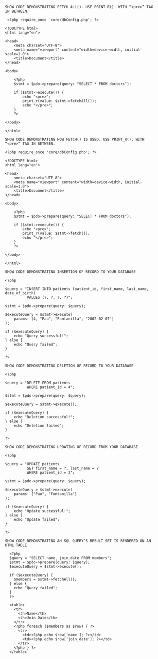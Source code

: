 ```SHOW CODE DEMONSTRATING FETCH_ALL(). USE PRINT_R(). WITH “<pre>” TAG IN BETWEEN.```


```
 <?php require_once 'core/dbConfig.php'; ?>

<!DOCTYPE html>
<html lang="en">

<head>
    <meta charset="UTF-8">
    <meta name="viewport" content="width=device-width, initial-scale=1.0">
    <title>Document</title>
</head>

<body>

    <?php
    $stmt = $pdo->prepare(query: "SELECT * FROM doctors");

    if ($stmt->execute()) {
        echo "<pre>";
        print_r(value: $stmt->fetchAll());
        echo "</pre>";
    }
    ?>

</body>

</html>
```

```SHOW CODE DEMONSTRATING HOW FETCH() IS USED. USE PRINT_R(). WITH “<pre>” TAG IN BETWEEN.```

```
<?php require_once 'core/dbConfig.php'; ?>

<!DOCTYPE html>
<html lang="en">

<head>
    <meta charset="UTF-8">
    <meta name="viewport" content="width=device-width, initial-scale=1.0">
    <title>Document</title>
</head>

<body>

    <?php
    $stmt = $pdo->prepare(query: "SELECT * FROM doctors");

    if ($stmt->execute()) {
        echo "<pre>";
        print_r(value: $stmt->fetch());
        echo "</pre>";
    }
    ?>

</body>

</html>
```

```SHOW CODE DEMONSTRATING INSERTION OF RECORD TO YOUR DATABASE```

```
<?php

$query = "INSERT INTO patients (patient_id, first_name, last_name, date_of_birth) 
          VALUES (?, ?, ?, ?)";

$stmt = $pdo->prepare(query: $query);

$executeQuery = $stmt->execute(
    params: [4, "Pao", "Fontanilla", "2002-02-07"]
);

if ($executeQuery) {
    echo "Query successful!";
} else {
    echo "Query failed";
}

?>
```
   
 ```SHOW CODE DEMONSTRATING DELETION OF RECORD TO YOUR DATABASE```

```
<?php

$query = "DELETE FROM patients 
          WHERE patient_id = 4";

$stmt = $pdo->prepare(query: $query);

$executeQuery = $stmt->execute();

if ($executeQuery) {
    echo "Deletion successful!";
} else {
    echo "Deletion failed";
}

?>
```
 
```SHOW CODE DEMONSTRATING UPDATING OF RECORD FROM YOUR DATABASE```

```
<?php

$query = "UPDATE patients 
          SET first_name = ?, last_name = ? 
          WHERE patient_id = 3";

$stmt = $pdo->prepare(query: $query);

$executeQuery = $stmt->execute(
    params: ["Pao", "Fontanilla"]
);

if ($executeQuery) {
    echo "Update successful!";
} else {
    echo "Update failed";
}

?>
```

```SHOW CODE DEMONSTRATING AN SQL QUERY’S RESULT SET IS RENDERED ON AN HTML TABLE```

```
  <?php
  $query = "SELECT name, join_date FROM members";
  $stmt = $pdo->prepare(query: $query);
  $executeQuery = $stmt->execute();

  if ($executeQuery) {
    $members = $stmt->fetchAll();
  } else {
    echo "Query failed";
  }
  ?>

  <table>
    <tr>
      <th>Name</th>
      <th>Join Date</th>
    </tr>
    <?php foreach ($members as $row) { ?>
      <tr>
        <td><?php echo $row['name']; ?></td>
        <td><?php echo $row['join_date']; ?></td>
      </tr>
    <?php } ?>
  </table>
```
